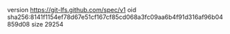 version https://git-lfs.github.com/spec/v1
oid sha256:8141f1154ef78d67e51cf167cf85cd068a3fc09aa6b4f91d316af96b04859d08
size 29254
